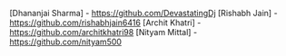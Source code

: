 [Dhananjai Sharma] - https://github.com/DevastatingDj
[Rishabh Jain] - https://github.com/rishabhjain6416
[Archit Khatri] - https://github.com/architkhatri98
[Nityam Mittal] - https://github.com/nityam500
